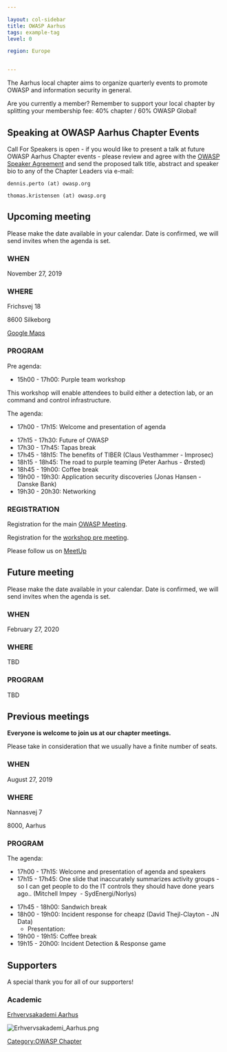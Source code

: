 ```yaml
---

layout: col-sidebar
title: OWASP Aarhus
tags: example-tag
level: 0

region: Europe


---
```

The Aarhus local chapter aims to organize quarterly events to promote
OWASP and information security in general.

Are you currently a member? Remember to support your local chapter by
splitting your membership fee: 40% chapter / 60% OWASP Global\!

## Speaking at OWASP Aarhus Chapter Events

Call For Speakers is open - if you would like to present a talk at
future OWASP Aarhus Chapter events - please review and agree with
the [OWASP Speaker Agreement](Speaker_Agreement ) and send
the proposed talk title, abstract and speaker bio to any of the Chapter
Leaders via e-mail:

`dennis.perto (at) owasp.org`

`thomas.kristensen (at) owasp.org`

## Upcoming meeting

Please make the date available in your calendar. Date is confirmed, we
will send invites when the agenda is set.

### WHEN

November 27, 2019

### WHERE

Frichsvej 18

8600 Silkeborg

[Google Maps](https://goo.gl/maps/QQkSUGH8kLhr1Vnr9)

### PROGRAM

Pre agenda:

  - 15h00 - 17h00: Purple team workshop

This workshop will enable attendees to build either a detection lab, or
an command and control infrastructure.

The agenda:

  - 17h00 - 17h15: Welcome and presentation of agenda

<!-- end list -->

  - 17h15 - 17h30: Future of OWASP
  - 17h30 - 17h45: Tapas break
  - 17h45 - 18h15: The benefits of TIBER (Claus Vesthammer - Improsec)
  - 18h15 - 18h45: The road to purple teaming (Peter Aarhus - Ørsted)
  - 18h45 - 19h00: Coffee break
  - 19h00 - 19h30: Application security discoveries (Jonas Hansen -
    Danske Bank)
  - 19h30 - 20h30: Networking

### REGISTRATION

Registration for the main [OWASP Meeting](https://www.meetup.com/OWASP-Aarhus-Chapter/events/265954894/).

Registration for the [workshop pre meeting](https://www.meetup.com/OWASP-Aarhus-Chapter/events/266470344/).

Please follow us on [MeetUp](https://www.meetup.com/OWASP-Aarhus-Chapter/)

## Future meeting

Please make the date available in your calendar. Date is confirmed, we
will send invites when the agenda is set.

### WHEN

February 27, 2020

### WHERE

TBD

### PROGRAM

TBD

## Previous meetings

**Everyone is welcome to join us at our chapter meetings.**

Please take in consideration that we usually have a finite number of
seats.

### WHEN

August 27, 2019

### WHERE

Nannasvej 7

8000, Aarhus

### PROGRAM

The agenda:

  - 17h00 - 17h15: Welcome and presentation of agenda and speakers
  - 17h15 - 17h45: One slide that inaccurately summarizes activity
    groups - so I can get people to do the IT controls they should have
    done years ago.. (Mitchell Impey  - SydEnergi/Norlys)

<!-- end list -->

  - 17h45 - 18h00: Sandwich break
  - 18h00 - 19h00: Incident response for cheapz (David Thejl-Clayton - JN Data)
      - Presentation:
  - 19h00 - 19h15: Coffee break
  - 19h15 - 20h00: Incident Detection & Response game

## Supporters

A special thank you for all of our supporters\!

### Academic

[Erhvervsakademi Aarhus](https://www.eaaa.dk)

![Erhvervsakademi_Aarhus.png](Erhvervsakademi_Aarhus.png
"Erhvervsakademi_Aarhus.png")

[Category:OWASP Chapter](Category:OWASP_Chapter )
